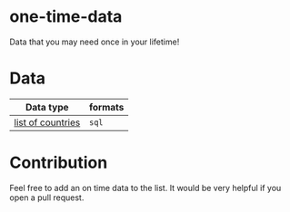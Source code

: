 # one-time-data
Data that you may need once in your lifetime!

# Data
| Data type | formats |
| --- | --- |
| [list of countries](https://github.com/aminrashidbeigi/one-time-data/tree/main/countries) | `sql` |

# Contribution
Feel free to add an on time data to the list. It would be very helpful if you open a pull request.